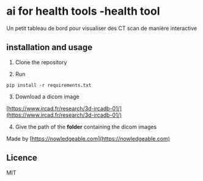 # ai for health tools -health tool

Un petit tableau de bord pour visualiser des CT scan de manière interactive


## installation and usage

1. Clone the repository 

2. Run 

`pip install -r requirements.txt`


3. Download a dicom image 

[https://www.ircad.fr/research/3d-ircadb-01/](https://www.ircad.fr/research/3d-ircadb-01/)


4. Give the path of the **folder** containing the dicom images


Made by [https://nowledgeable.com](https://nowledgeable.com)



## Licence

MIT 